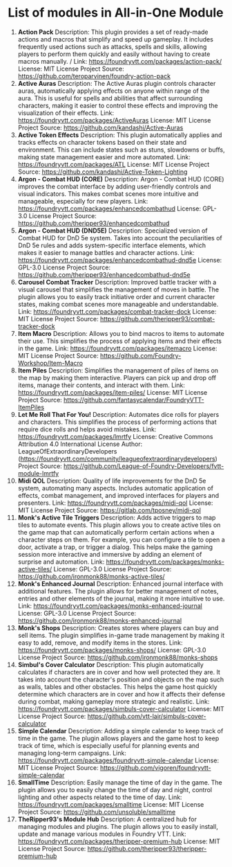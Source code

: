 # List of modules in All-in-One Module







1. **Action Pack**
	Description: This plugin provides a set of ready-made actions and macros that simplify and speed up gameplay. It includes frequently used actions such as attacks, spells and skills, allowing players to perform them quickly and easily without having to create macros manually. /
	Link: https://foundryvtt.com/packages/action-pack/
	License: MIT License
	Project Source: https://github.com/teroparvinen/foundry-action-pack
1. **Active Auras**
	Description: The Active Auras plugin controls character auras, automatically applying effects on anyone within range of the aura. This is useful for spells and abilities that affect surrounding characters, making it easier to control these effects and improving the visualization of their effects.
	Link: https://foundryvtt.com/packages/ActiveAuras
	License: MIT License
	Project Source: https://github.com/kandashi/Active-Auras
1. **Active Token Effects**
	Description: This plugin automatically applies and tracks effects on character tokens based on their state and environment. This can include states such as stuns, slowdowns or buffs, making state management easier and more automated.
	Link: https://foundryvtt.com/packages/ATL
	License: MIT License
	Project Source: https://github.com/kandashi/Active-Token-Lighting
1. **Argon - Combat HUD (CORE)**
	Description: Argon - Combat HUD (CORE) improves the combat interface by adding user-friendly controls and visual indicators. This makes combat scenes more intuitive and manageable, especially for new players.
	Link: https://foundryvtt.com/packages/enhancedcombathud
	License: GPL-3.0 License
	Project Source: https://github.com/theripper93/enhancedcombathud
5. **Argon - Combat HUD (DND5E)**
	Description: Specialized version of Combat HUD for DnD 5e system. Takes into account the peculiarities of DnD 5e rules and adds system-specific interface elements, which makes it easier to manage battles and character actions.
	Link: https://foundryvtt.com/packages/enhancedcombathud-dnd5e
	License: GPL-3.0 License
	Project Source: https://github.com/theripper93/enhancedcombathud-dnd5e
7. **Carousel Combat Tracker**
	Description: Improved battle tracker with a visual carousel that simplifies the management of moves in battle. The plugin allows you to easily track initiative order and current character states, making combat scenes more manageable and understandable.
	Link: https://foundryvtt.com/packages/combat-tracker-dock
	License: MIT License
	Project Source: https://github.com/theripper93/combat-tracker-dock
10. **Item Macro**
	Description: Allows you to bind macros to items to automate their use. This simplifies the process of applying items and their effects in the game.
	Link: https://foundryvtt.com/packages/itemacro
	License: MIT License
	Project Source: https://github.com/Foundry-Workshop/Item-Macro
12. **Item Piles**
	Description: Simplifies the management of piles of items on the map by making them interactive. Players can pick up and drop off items, manage their contents, and interact with them.
	Link: https://foundryvtt.com/packages/item-piles/
	License: MIT License
	Project Source: https://github.com/fantasycalendar/FoundryVTT-ItemPiles
14. **Let Me Roll That For You!**
	Description: Automates dice rolls for players and characters. This simplifies the process of performing actions that require dice rolls and helps avoid mistakes.
	Link: https://foundryvtt.com/packages/lmrtfy
	License: Creative Commons Attribution 4.0 International License
	Author: LeagueOfExtraordinaryDevelopers (https://foundryvtt.com/community/leagueofextraordinarydevelopers)
	Project Source: https://github.com/League-of-Foundry-Developers/fvtt-module-lmrtfy
16. **Midi QOL**
	Description: Quality of life improvements for the DnD 5e system, automating many aspects. Includes automatic application of effects, combat management, and improved interfaces for players and presenters.
	Link: https://foundryvtt.com/packages/midi-qol
	License: MIT License
	Project Source: https://gitlab.com/tposney/midi-qol
18. **Monk's Active Tile Triggers**
	Description: Adds active triggers to map tiles to automate events. This plugin allows you to create active tiles on the game map that can automatically perform certain actions when a character steps on them. For example, you can configure a tile to open a door, activate a trap, or trigger a dialog. This helps make the gaming session more interactive and immersive by adding an element of surprise and automation.
	Link: https://foundryvtt.com/packages/monks-active-tiles/
	License: GPL-3.0 License
	Project Source: https://github.com/ironmonk88/monks-active-tiles/
20. **Monk's Enhanced Journal**
	Description: Enhanced journal interface with additional features. The plugin allows for better management of notes, entries and other elements of the journal, making it more intuitive to use.
	Link: https://foundryvtt.com/packages/monks-enhanced-journal
	License: GPL-3.0 License
	Project Source: https://github.com/ironmonk88/monks-enhanced-journal
22. **Monk's Shops**
	Description: Creates stores where players can buy and sell items. The plugin simplifies in-game trade management by making it easy to add, remove, and modify items in the stores.
	Link: https://foundryvtt.com/packages/monks-shops/
	License: GPL-3.0 License
	Project Source: https://github.com/ironmonk88/monks-shops
24. **Simbul's Cover Calculator**
	Description: This plugin automatically calculates if characters are in cover and how well protected they are. It takes into account the character's position and objects on the map such as walls, tables and other obstacles. This helps the game host quickly determine which characters are in cover and how it affects their defense during combat, making gameplay more strategic and realistic.
	Link: https://foundryvtt.com/packages/simbuls-cover-calculator
	License: MIT License
	Project Source: https://github.com/vtt-lair/simbuls-cover-calculator
26. **Simple Calendar**
	Description: Adding a simple calendar to keep track of time in the game. The plugin allows players and the game host to keep track of time, which is especially useful for planning events and managing long-term campaigns.
	Link: https://foundryvtt.com/packages/foundryvtt-simple-calendar
	License: MIT License
	Project Source: https://github.com/vigoren/foundryvtt-simple-calendar
28. **SmallTime**
	Description: Easily manage the time of day in the game. The plugin allows you to easily change the time of day and night, control lighting and other aspects related to the time of day.
	Link: https://foundryvtt.com/packages/smalltime
	License: MIT License
	Project Source: https://github.com/unsoluble/smalltime
30. **TheRipper93's Module Hub**
	Description: A centralized hub for managing modules and plugins. The plugin allows you to easily install, update and manage various modules in Foundry VTT.
	Link: https://foundryvtt.com/packages/theripper-premium-hub
	License: MIT License
	Project Source: https://github.com/theripper93/theripper-premium-hub
